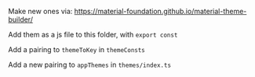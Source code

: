 Make new ones via: https://material-foundation.github.io/material-theme-builder/

Add them as a js file to this folder, with `export const`

Add a pairing to `themeToKey` in `themeConsts`

Add a new pairing to `appThemes` in `themes/index.ts`